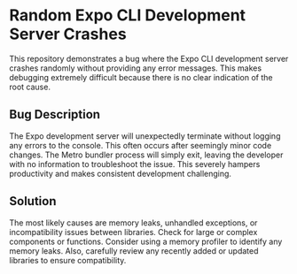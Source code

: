 # Random Expo CLI Development Server Crashes

This repository demonstrates a bug where the Expo CLI development server crashes randomly without providing any error messages. This makes debugging extremely difficult because there is no clear indication of the root cause.

## Bug Description
The Expo development server will unexpectedly terminate without logging any errors to the console. This often occurs after seemingly minor code changes. The Metro bundler process will simply exit, leaving the developer with no information to troubleshoot the issue. This severely hampers productivity and makes consistent development challenging. 

## Solution
The most likely causes are memory leaks, unhandled exceptions, or incompatibility issues between libraries. Check for large or complex components or functions. Consider using a memory profiler to identify any memory leaks. Also, carefully review any recently added or updated libraries to ensure compatibility.